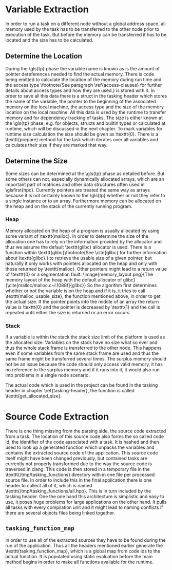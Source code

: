 # Variable Extraction
In order to run a task on a different node without a global address space, all memory used by the task has to be
transferred to the other node prior to execution of the task.
But before the memory can be transferred it has to be located and the size has to be calculated.

## Determine the Location
During the \gls{tp} phase the variable name is known as is the amount of pointer dereferences needed to find the actual
memory.
There is code being emitted to calculate the location of the memory during run time and the access type
\footnote{See paragraph \ref{access-clauses} for further details about access types and how they are used.}
is stored with it.
In order to save all this data there is a struct in the tasking header which stores the name of the variable, the pointer
to the beginning of the associated memory on the local machine, the access type and the size of the memory location
on the local machine.
All this data is used by the runtime to transfer memory and for dependency tracking of tasks.
The size is either known at the \gls{tp} phase, e.g. for objects, structs and builtin types or calculated at runtime,
which will be discussed in the next chapter.
To mark variables for runtime size calculation the size should be given as \texttt{0}.
There is a \texttt{prepare} method for the task which iterates over all variables and calculates their size if they are
marked that way.

## Determine the Size
Some sizes can be determined at the \gls{tp} phase as detailed before.
But some others can not, especially dynamically allocated arrays, which are an important part of matrices and other data
structures often used in \glsfirst{hpc}.
Currently pointers are treated the same way as arrays because it is not certainly known to the \gls{tp} whether or not they refer
to a single instance or to an array.
Furthermore memory can be allocated on the heap and on the stack of the currently running program.

### Heap
Memory allocated on the heap of a program is usually allocated by using some variant of \texttt{malloc}.
In order to determine the size of the allocation one has to rely on the information provided by the allocator and thus
we assume the default \texttt{glibc} allocator is used.
There is a function within \texttt{glibc}\footnote{See \cite{glibc} for further information about \texttt{glibc}.}
to retrieve the usable size of a given pointer, but naturally it only works
with pointers allocated on the heap and only with those returned by \texttt{malloc}.
Other pointers might lead to a return value of \texttt{0} or a segmentation fault.
\image{memory_layout.png}{The memory layout of the heap with the default allocator of glibc}{\cite[malloc/malloc.c~l.1088f]{glibc}}
So the algorithm first determines whether or not the variable is on the heap and if it is, it tries to call
\texttt{malloc\_usable\_size}, the function mentioned above, in order to get the actual size.
If the pointer points into the middle of an array the return value is \texttt{0} and the pointer is decreased by
\texttt{1} and the call is repeated until either the size is returned or an error occurs.

### Stack
If a variable is within the stack the stack size limit of the platform is used as the allocated size.
Variables on the stack have no size what so ever and thus the whole stack frame is transferred to the other node.
This happens even if some variables from the same stack frame are used and thus the same frame might be transferred
several times.
The surplus memory should not be an issue because the code should only access valid memory, it has no reference
to the surplus memory and if it runs into it, it would also run into problems in a single node scenario.

The actual code which is used in the project can be found in the tasking header in chapter \ref{tasking-header}, the
function is called \texttt{get\_allocated\_size}.

# Source Code Extraction
There is one thing missing from the parsing side, the source code extracted from a task.
The location of this source code also forms the so called code id, the identifier of the code associated with a task.
It is hashed and then used to look up a generated function which unpacks the variables and contains the extracted source
code of the application.
This source code itself might have been changed previously, but contained tasks are currently not properly transformed
due to the way the source code is traversed in clang.
This code is then stored in a temporary file in the \texttt{/tmp/tasking\_functions} directory with in one file
per processed source file.
In order to include this in the final application there is one header to collect all of it, which is named
\texttt{/tmp/tasking\_functions/all.hpp}.
This is in turn included by the tasking header.
One the one hand this architecture is simplistic and easy to use, it poses huge problems for large applications on the other
hand.
It pulls all tasks with every compilation unit and it might lead to naming conflicts if there are several objects files
being linked together.

## `tasking_function_map`
In order to use all of the extracted sources they have to be found during the run of the application.
Thus all the headers mentioned earlier generate the \texttt{tasking_function_map}, which is a global map from code ids
to the actual function.
It is populated using static evaluation before the main method begins in order to make all functions available for the
runtime.

